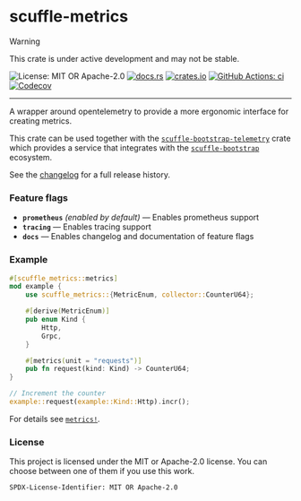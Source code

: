 <!-- cargo-sync-rdme title [[ -->
# scuffle-metrics
<!-- cargo-sync-rdme ]] -->

> [!WARNING]  
> This crate is under active development and may not be stable.

<!-- cargo-sync-rdme badge [[ -->
![License: MIT OR Apache-2.0](https://img.shields.io/crates/l/scuffle-metrics.svg?style=flat-square)
[![docs.rs](https://img.shields.io/docsrs/scuffle-metrics.svg?logo=docs.rs&style=flat-square)](https://docs.rs/scuffle-metrics)
[![crates.io](https://img.shields.io/crates/v/scuffle-metrics.svg?logo=rust&style=flat-square)](https://crates.io/crates/scuffle-metrics)
[![GitHub Actions: ci](https://img.shields.io/github/actions/workflow/status/scufflecloud/scuffle/ci.yaml.svg?label=ci&logo=github&style=flat-square)](https://github.com/scufflecloud/scuffle/actions/workflows/ci.yaml)
[![Codecov](https://img.shields.io/codecov/c/github/scufflecloud/scuffle.svg?label=codecov&logo=codecov&style=flat-square)](https://codecov.io/gh/scufflecloud/scuffle)
<!-- cargo-sync-rdme ]] -->

---

<!-- cargo-sync-rdme rustdoc [[ -->
A wrapper around opentelemetry to provide a more ergonomic interface for
creating metrics.

This crate can be used together with the [`scuffle-bootstrap-telemetry`](https://docs.rs/scuffle-bootstrap-telemetry) crate
which provides a service that integrates with the [`scuffle-bootstrap`](https://docs.rs/scuffle-bootstrap) ecosystem.

See the [changelog](./CHANGELOG.md) for a full release history.

### Feature flags

* **`prometheus`** *(enabled by default)* —  Enables prometheus support
* **`tracing`** —  Enables tracing support
* **`docs`** —  Enables changelog and documentation of feature flags

### Example

````rust
#[scuffle_metrics::metrics]
mod example {
    use scuffle_metrics::{MetricEnum, collector::CounterU64};

    #[derive(MetricEnum)]
    pub enum Kind {
        Http,
        Grpc,
    }

    #[metrics(unit = "requests")]
    pub fn request(kind: Kind) -> CounterU64;
}

// Increment the counter
example::request(example::Kind::Http).incr();
````

For details see [`metrics!`](.).

### License

This project is licensed under the MIT or Apache-2.0 license.
You can choose between one of them if you use this work.

`SPDX-License-Identifier: MIT OR Apache-2.0`
<!-- cargo-sync-rdme ]] -->
